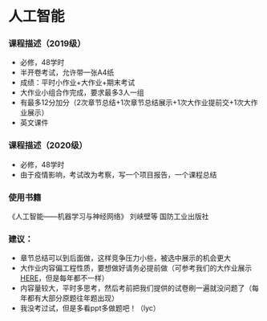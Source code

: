 # 人工智能

### 课程描述（2019级）

- 必修，48学时
- 半开卷考试，允许带一张A4纸
- 成绩：平时小作业+大作业+期末考试
- 大作业小组合作完成，要求最多3人一组
- 有最多12分加分（2次章节总结+1次章节总结展示+1次大作业提前交+1次大作业展示）
- 英文课件

### 课程描述（2020级）
- 必修，48学时
- 由于疫情影响，考试改为考察，写一个项目报告，一个课程总结


### 使用书籍
《人工智能——机器学习与神经网络》 刘峡壁等 国防工业出版社

### 建议：

- 章节总结可以到后面做，这样竞争压力小些，被选中展示的机会更大
- 大作业内容偏工程性质，要想做好请务必提前做（可参考我们的大作业展示[HERE](https://github.com/Robin-WZQ/Gobang-Chess)，但是每年都不一样）
- 内容量较大，平时多思考，然后考前把我们提供的试卷刷一遍就没问题了（每年都有大部分原题往年题出现）
- 我没考过试，但是多看ppt多做题吧！（lyc）